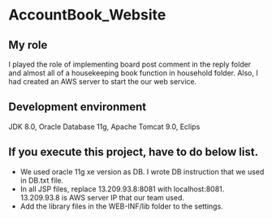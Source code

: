 # AccountBook_Website


## My role 

 I played the role of implementing board post comment in the reply folder and almost all of a housekeeping book function in household folder.
Also, I had created an AWS server to start the our web service.      
    

## Development environment 

 JDK 8.0, Oracle Database 11g, Apache Tomcat 9.0, Eclips  


## If you execute this project, have to do below list.

- We used oracle 11g xe version as DB. I wrote DB instruction that we used in DB.txt file.
- In all JSP files, replace 13.209.93.8:8081 with localhost:8081.
   13.209.93.8 is AWS server IP that our team used.
- Add the library files in the WEB-INF/lib folder to the settings.
